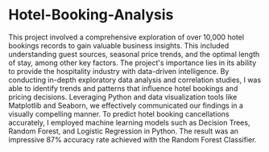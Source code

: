 # Hotel-Booking-Analysis
This project involved a comprehensive exploration of over 10,000 hotel bookings records to gain valuable business insights. This included understanding guest sources, seasonal price trends, and the optimal length of stay, among other key factors.
The project's importance lies in its ability to provide the hospitality industry with data-driven intelligence. By conducting in-depth exploratory data analysis and correlation studies, I was able to identify trends and patterns that influence hotel bookings and pricing decisions. Leveraging Python and data visualization tools like Matplotlib and Seaborn, we effectively communicated our findings in a visually compelling manner.
To predict hotel booking cancellations accurately, I employed machine learning models such as Decision Trees, Random Forest, and Logistic Regression in Python. The result was an impressive 87% accuracy rate achieved with the Random Forest Classifier.
